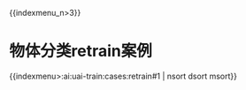 {{indexmenu_n>3}}

# 物体分类retrain案例

{{indexmenu>:ai:uai-train:cases:retrain#1 | nsort dsort msort}}
